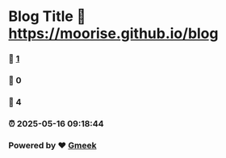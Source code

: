 # Blog Title :link: https://moorise.github.io/blog 
### :page_facing_up: [1](https://moorise.github.io/blog/tag.html) 
### :speech_balloon: 0 
### :hibiscus: 4 
### :alarm_clock: 2025-05-16 09:18:44 
### Powered by :heart: [Gmeek](https://github.com/Meekdai/Gmeek)
